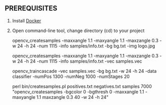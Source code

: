 ## PREREQUISITES
1) Install [Docker](https://www.docker.com/)
2) Open command-line tool, change directory (cd) to your project


    opencv_createsamples -maxxangle 1.1 -maxyangle 1.1 -maxzangle 0.3 -w 24 -h 24 -num 1115 -info samples/info.txt -bg bg.txt -img logo.jpg

    opencv_createsamples -maxxangle 1.1 -maxyangle 1.1 -maxzangle 0.3 -w 24 -h 24 -num 1115 -info samples/info.txt -vec samples.vec

    opencv_traincascade -vec samples.vec -bg bg.txt -w 24 -h 24 -data classifier -numPos 1300 -numNeg 1000 -numStages 20

    perl bin/createsamples.pl positives.txt negatives.txt samples 7000 "opencv_createsamples -bgcolor 0 -bgthresh 0 -maxxangle 1.1 -maxyangle 1.1 maxzangle 0.3 40 -w 24 -h 24"
